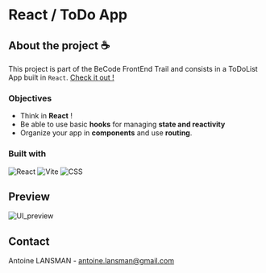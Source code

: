 # React / ToDo App

## About the project ☕

This project is part of the BeCode FrontEnd Trail and consists in a ToDoList App built in `React`.
[Check it out !](xxxxxxx)

### Objectives

- Think in <b>React</b> !
- Be able to use basic <b>hooks</b> for managing <b>state and reactivity</b>
- Organize your app in <b>components</b> and use <b>routing</b>.

### Built with

![React](https://shields.io/badge/react-black?logo=react&style=for-the-badge)
![Vite](https://img.shields.io/badge/vite-%23646CFF.svg?style=for-the-badge&logo=vite&logoColor=white)
![CSS](https://img.shields.io/badge/_-CSS-563D7C.svg?style=for-the-badge)

## Preview

![UI_preview](xxxxxx)

## Contact

Antoine LANSMAN - antoine.lansman@gmail.com
